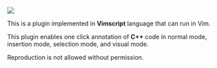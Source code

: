 ![](https://cdn.luogu.com.cn/upload/image_hosting/qgclyez5.png)

This is a plugin implemented in **Vimscript** language that can run in Vim.

This plugin enables one click annotation of **C++** code in normal mode, insertion mode, selection mode, and visual mode.

Reproduction is not allowed without permission.
